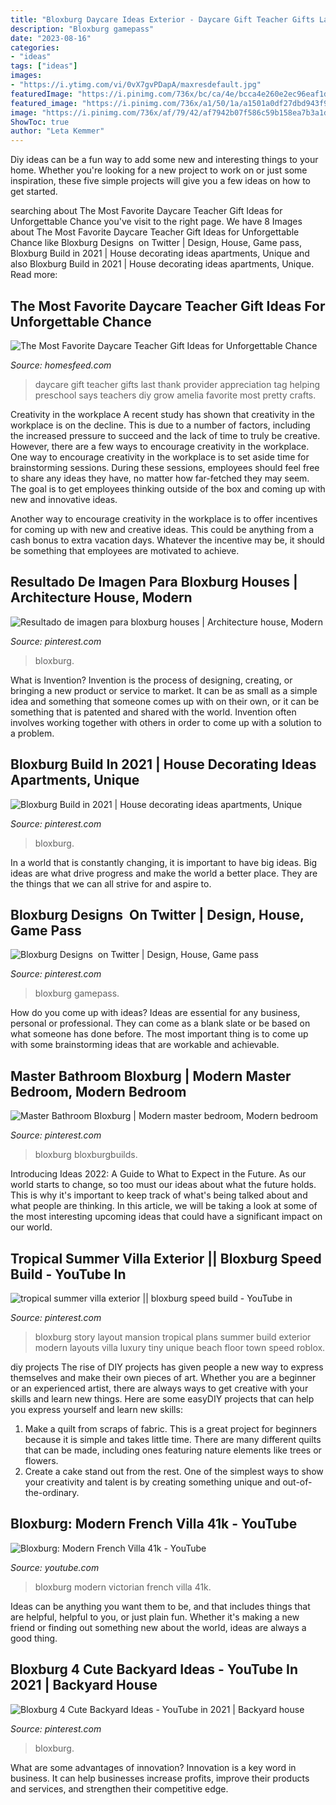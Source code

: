 ```yaml
---
title: "Bloxburg Daycare Ideas Exterior - Daycare Gift Teacher Gifts Last Thank Provider Appreciation Tag Helping Preschool Says Teachers Diy Grow Amelia Favorite Most Pretty Crafts"
description: "Bloxburg gamepass"
date: "2023-08-16"
categories:
- "ideas"
tags: ["ideas"]
images:
- "https://i.ytimg.com/vi/0vX7gvPDapA/maxresdefault.jpg"
featuredImage: "https://i.pinimg.com/736x/bc/ca/4e/bcca4e260e2ec96eaf1d0c577c46b6c8.jpg"
featured_image: "https://i.pinimg.com/736x/a1/50/1a/a1501a0df27dbd943f974912f4e93b2c.jpg"
image: "https://i.pinimg.com/736x/af/79/42/af7942b07f586c59b158ea7b3a1d1e0e.jpg"
ShowToc: true
author: "Leta Kemmer"
---
```



Diy ideas can be a fun way to add some new and interesting things to your home. Whether you're looking for a new project to work on or just some inspiration, these five simple projects will give you a few ideas on how to get started.

	

		
searching about The Most Favorite Daycare Teacher Gift Ideas for Unforgettable Chance you've visit to the right page. We have 8 Images about The Most Favorite Daycare Teacher Gift Ideas for Unforgettable Chance like ️Bloxburg Designs ️ on Twitter | Design, House, Game pass, Bloxburg Build in 2021 | House decorating ideas apartments, Unique and also Bloxburg Build in 2021 | House decorating ideas apartments, Unique. Read more:
		
    
## The Most Favorite Daycare Teacher Gift Ideas For Unforgettable Chance

<img loading=lazy src="https://homesfeed.com/wp-content/uploads/2015/10/stunning-and-lovable-daycare-teacher-gift-design-with-blue-chevron-pattern-and-blue-cattle-and-potted-flower.jpg" onerror="this.onerror=null;this.src='https://tse4.mm.bing.net/th?id=OIP.-k7y9eDzqp7gNnyknUM0uAHaLG&amp;pid=15.1';" alt="The Most Favorite Daycare Teacher Gift Ideas for Unforgettable Chance">

_Source: homesfeed.com_

>daycare gift teacher gifts last thank provider appreciation tag helping preschool says teachers diy grow amelia favorite most pretty crafts. 

	

Creativity in the workplace
A recent study has shown that creativity in the workplace is on the decline. This is due to a number of factors, including the increased pressure to succeed and the lack of time to truly be creative. However, there are a few ways to encourage creativity in the workplace.
One way to encourage creativity in the workplace is to set aside time for brainstorming sessions. During these sessions, employees should feel free to share any ideas they have, no matter how far-fetched they may seem. The goal is to get employees thinking outside of the box and coming up with new and innovative ideas.

Another way to encourage creativity in the workplace is to offer incentives for coming up with new and creative ideas. This could be anything from a cash bonus to extra vacation days. Whatever the incentive may be, it should be something that employees are motivated to achieve.

    
## Resultado De Imagen Para Bloxburg Houses | Architecture House, Modern

<img loading=lazy src="https://i.pinimg.com/736x/38/0a/26/380a265edd95a7109767de1539173d01.jpg" onerror="this.onerror=null;this.src='https://tse3.mm.bing.net/th?id=OIP.R13pulrYptywaSZQgC-FqgHaE6&amp;pid=15.1';" alt="Resultado de imagen para bloxburg houses | Architecture house, Modern">

_Source: pinterest.com_

>bloxburg. 

	

What is Invention?
Invention is the process of designing, creating, or bringing a new product or service to market. It can be as small as a simple idea and something that someone comes up with on their own, or it can be something that is patented and shared with the world. Invention often involves working together with others in order to come up with a solution to a problem.

    
## Bloxburg Build In 2021 | House Decorating Ideas Apartments, Unique

<img loading=lazy src="https://i.pinimg.com/736x/af/79/42/af7942b07f586c59b158ea7b3a1d1e0e.jpg" onerror="this.onerror=null;this.src='https://tse1.mm.bing.net/th?id=OIP.nQKvG-bopZLFbPaA6MUKAQHaFX&amp;pid=15.1';" alt="Bloxburg Build in 2021 | House decorating ideas apartments, Unique">

_Source: pinterest.com_

>bloxburg. 

	

In a world that is constantly changing, it is important to have big ideas. Big ideas are what drive progress and make the world a better place. They are the things that we can all strive for and aspire to.

    
## ️Bloxburg Designs ️ On Twitter | Design, House, Game Pass

<img loading=lazy src="https://i.pinimg.com/736x/1b/2f/ad/1b2fada5fb5ae4b75cd543a26cfd208d.jpg" onerror="this.onerror=null;this.src='https://tse4.mm.bing.net/th?id=OIP.qp500ENhiGnh6fW3I62tkwHaD2&amp;pid=15.1';" alt="️Bloxburg Designs ️ on Twitter | Design, House, Game pass">

_Source: pinterest.com_

>bloxburg gamepass. 

	

How do you come up with ideas?
Ideas are essential for any business, personal or professional. They can come as a blank slate or be based on what someone has done before. The most important thing is to come up with some brainstorming ideas that are workable and achievable.

    
## Master Bathroom Bloxburg | Modern Master Bedroom, Modern Bedroom

<img loading=lazy src="https://i.pinimg.com/736x/bc/ca/4e/bcca4e260e2ec96eaf1d0c577c46b6c8.jpg" onerror="this.onerror=null;this.src='https://tse1.mm.bing.net/th?id=OIP.QVStXNCezrQoXgS3JsDkMwHaEK&amp;pid=15.1';" alt="Master Bathroom Bloxburg | Modern master bedroom, Modern bedroom">

_Source: pinterest.com_

>bloxburg bloxburgbuilds. 

	

Introducing Ideas 2022: A Guide to What to Expect in the Future. As our world starts to change, so too must our ideas about what the future holds. This is why it's important to keep track of what's being talked about and what people are thinking. In this article, we will be taking a look at some of the most interesting upcoming ideas that could have a significant impact on our world.

    
## Tropical Summer Villa Exterior || Bloxburg Speed Build - YouTube In

<img loading=lazy src="https://i.pinimg.com/736x/ba/fd/a5/bafda585f90941644c4122e7e7b06c57.jpg" onerror="this.onerror=null;this.src='https://tse2.mm.bing.net/th?id=OIP.-onqKotySco2xltNQyN5QQHaFj&amp;pid=15.1';" alt="tropical summer villa exterior || bloxburg speed build - YouTube in">

_Source: pinterest.com_

>bloxburg story layout mansion tropical plans summer build exterior modern layouts villa luxury tiny unique beach floor town speed roblox. 

	

diy projects
The rise of DIY projects has given people a new way to express themselves and make their own pieces of art. Whether you are a beginner or an experienced artist, there are always ways to get creative with your skills and learn new things. Here are some easyDIY projects that can help you express yourself and learn new skills:
1) Make a quilt from scraps of fabric. This is a great project for beginners because it is simple and takes little time. There are many different quilts that can be made, including ones featuring nature elements like trees or flowers.
2) Create a cake stand out from the rest. One of the simplest ways to show your creativity and talent is by creating something unique and out-of-the-ordinary.

    
## Bloxburg: Modern French Villa 41k - YouTube

<img loading=lazy src="https://i.ytimg.com/vi/0vX7gvPDapA/maxresdefault.jpg" onerror="this.onerror=null;this.src='https://tse3.mm.bing.net/th?id=OIP.oldU4zwthodO_7-rFjApJAHaEK&amp;pid=15.1';" alt="Bloxburg: Modern French Villa 41k - YouTube">

_Source: youtube.com_

>bloxburg modern victorian french villa 41k. 

	

Ideas can be anything you want them to be, and that includes things that are helpful, helpful to you, or just plain fun. Whether it's making a new friend or finding out something new about the world, ideas are always a good thing.

    
## Bloxburg 4 Cute Backyard Ideas - YouTube In 2021 | Backyard House

<img loading=lazy src="https://i.pinimg.com/736x/a1/50/1a/a1501a0df27dbd943f974912f4e93b2c.jpg" onerror="this.onerror=null;this.src='https://tse4.mm.bing.net/th?id=OIP.9YYsQC6VQ8xJf7Sm8zswdAHaFj&amp;pid=15.1';" alt="Bloxburg 4 Cute Backyard Ideas - YouTube in 2021 | Backyard house">

_Source: pinterest.com_

>bloxburg. 

	

What are some advantages of innovation?
Innovation is a key word in business. It can help businesses increase profits, improve their products and services, and strengthen their competitive edge.

